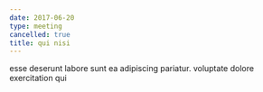 ```yaml
---
date: 2017-06-20
type: meeting
cancelled: true
title: qui nisi
---
```

esse deserunt labore sunt ea adipiscing pariatur. voluptate dolore exercitation qui